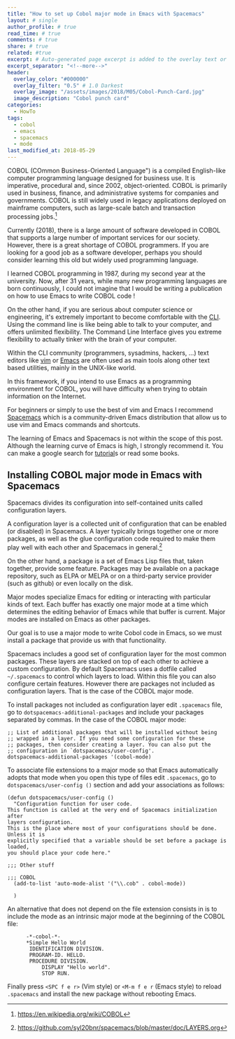 ```yaml
---
title: "How to set up Cobol major mode in Emacs with Spacemacs"
layout: # single
author_profile: # true
read_time: # true
comments: # true
share: # true
related: #true
excerpt: # Auto-generated page excerpt is added to the overlay text or can be overridden here.
excerpt_separator: "<!--more-->"
header:
  overlay_color: "#000000" 
  overlay_filter: "0.5" # 1.0 Darkest
  overlay_image: "/assets/images/2018/M05/Cobol-Punch-Card.jpg"
  image_description: "Cobol punch card"
categories:
  - HowTo
tags: 
  - cobol
  - emacs
  - spacemacs
  - mode
last_modified_at: 2018-05-29
---
```


COBOL (COmmon Business-Oriented Language") is a compiled English-like computer
programming language designed for business use. It is imperative, procedural
and, since 2002, object-oriented. COBOL is primarily used in business, finance,
and administrative systems for companies and governments. COBOL is still widely
used in legacy applications deployed on mainframe computers, such as large-scale
batch and transaction processing jobs.[^1]

Currently (2018), there is a large amount of software developed in COBOL that
supports a large number of important services for our society. However, there is
a great shortage of COBOL programmers. If you are looking for a good job as a
software developer, perhaps you should consider learning this old but widely
used programming language.

I learned COBOL programming in 1987, during my second year at the university.
Now, after 31 years, while many new programming languages are born continuously,
I could not imagine that I would be writing a publication on how to use Emacs to
write COBOL code !

On the other hand, if you are serious about computer science or engineering,
it's extremely important to become comfortable with the
[CLI](https://en.wikipedia.org/wiki/Command-line_interface). Using the command
line is like being able to talk to your computer, and offers unlimited
flexibility. The Command Line Interface gives you extreme flexibility to
actually tinker with the brain of your computer.

Within the CLI community (programmers, sysadmins, hackers, ...) text editors
like [vim](https://www.vim.org/) or [Emacs](https://www.gnu.org/software/emacs/)
are often used as main tools along other text based utilities, mainly in the
UNIX-like world.

In this framework, if you intend to use Emacs as a programming environment for
COBOL, you will have difficulty when trying to obtain information on the
Internet.

For beginners or simply to use the best of vim and Emacs I recommend
[Spacemacs](http://spacemacs.org/) which is a community-driven Emacs
distribution that allow us to use vim and Emacs commands and shortcuts.

The learning of Emacs and Spacemacs is not within the scope of this post.
Although the learning curve of Emacs is high, I strongly recommend it. You can
make a google search for
[tutorial](https://ontologicalblog.com/2016/10/14/an-absolute-beginners-guide-to-spacemacs-for-academic-writing/)s
or read some books.

## Installing COBOL major mode in Emacs with Spacemacs ##

Spacemacs divides its configuration into self-contained units called
configuration layers. 

A configuration layer is a collected unit of configuration that can be enabled
(or disabled) in Spacemacs. A layer typically brings together one or more
packages, as well as the glue configuration code required to make them play well
with each other and Spacemacs in general.[^2]

On the other hand, a package is a set of Emacs Lisp files that, taken together,
provide some feature. Packages may be available on a package repository, such as
ELPA or MELPA or on a third-party service provider (such as github) or even
locally on the disk.

Major modes specialize Emacs for editing or interacting with particular kinds of
text. Each buffer has exactly one major mode at a time which determines the
editing behavior of Emacs while that buffer is current. Major modes are
installed on Emacs as other packages.

Our goal is to use a major mode to write Cobol code in Emacs, so we must
install a package that provide us with that functionality.

Spacemacs includes a good set of configuration layer for the most common
packages. These layers are stacked on top of each other to achieve a custom
configuration. By default Spacemacs uses a dotfile called `~/.spacemacs` to
control which layers to load. Within this file you can also configure certain
features. However there are packages not included as configuration layers. That
is the case of the COBOL major mode.

To install packages not included as configuration layer edit `.spacemacs` file,
go to `dotspacemacs-additional-packages` and include your packages separated by
commas. In the case of the COBOL major mode: 

``` emacs-lisp
;; List of additional packages that will be installed without being
;; wrapped in a layer. If you need some configuration for these
;; packages, then consider creating a layer. You can also put the
;; configuration in `dotspacemacs/user-config'.
dotspacemacs-additional-packages '(cobol-mode)
```

To associate file extensions to a major mode so that Emacs automatically adopts
that mode when you open this type of files edit `.spacemacs`, go to
`dotspacemacs/user-config ()` section and add your associations as follows:

```emacs-lisp
(defun dotspacemacs/user-config ()
  "Configuration function for user code.
This function is called at the very end of Spacemacs initialization after
layers configuration.
This is the place where most of your configurations should be done. Unless it is
explicitly specified that a variable should be set before a package is loaded,
you should place your code here."
  
;;; Other stuff

;;; COBOL
  (add-to-list 'auto-mode-alist '("\\.cob" . cobol-mode))

  )

```

An alternative that does not depend on the file extension consists in is to
include the mode as an intrinsic major mode at the beginning of the COBOL file:

``` cobol
      -*-cobol-*-
      *Simple Hello World
       IDENTIFICATION DIVISION.
       PROGRAM-ID. HELLO.
       PROCEDURE DIVISION.
           DISPLAY "Hello world".
           STOP RUN.
```

Finally press `<SPC f e r>` (Vim style) or `<M-m f e r` (Emacs style) to reload
`.spacemacs` and install the new package without rebooting Emacs.




[^1]: https://en.wikipedia.org/wiki/COBOL

[^2]: https://github.com/syl20bnr/spacemacs/blob/master/doc/LAYERS.org
